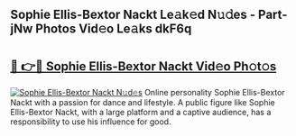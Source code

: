 ## Sophie Ellis-Bextor Nackt Le𝚊k𝚎d N𝚞𝚍es - Part-jNw Photos Vid𝚎o Le𝚊ks dkF6q

# <h2><a href="http://fbasx94.evod.top/?m=Sophie+Ellis-Bextor+Nackt">🔗 👉🔴 Sophie Ellis-Bextor Nackt Vid𝚎o Ph𝚘t𝚘s</a></h2>

[![Sophie Ellis-Bextor Nackt N𝚞d𝚎s](https://i.imgur.com/8V9OHl7.gif)](http://fbasx94.evod.top/?m=Sophie+Ellis-Bextor+Nackt)
Online personality Sophie Ellis-Bextor Nackt with a passion for dance and lifestyle. A public figure like Sophie Ellis-Bextor Nackt, with a large platform and a captive audience, has a responsibility to use his influence for good. 
